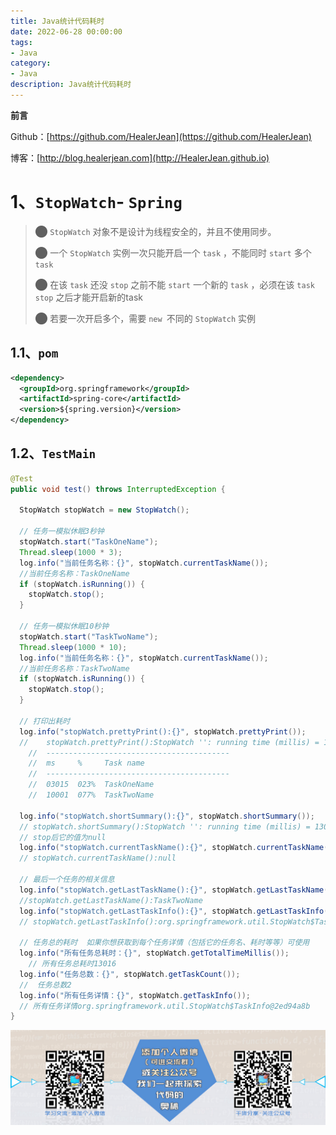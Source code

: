 ```yaml
---
title: Java统计代码耗时
date: 2022-06-28 00:00:00
tags: 
- Java
category: 
- Java
description: Java统计代码耗时
---
```


**前言**     

 Github：[https://github.com/HealerJean](https://github.com/HealerJean)         

 博客：[http://blog.healerjean.com](http://HealerJean.github.io)          



# 1、`StopWatch`- `Spring`

> ⬤ `StopWatch` 对象不是设计为线程安全的，并且不使用同步。    
>
> ⬤ 一个 `StopWatch` 实例一次只能开启一个 `task` ，不能同时 `start` 多个 `task  `  
>
> ⬤ 在该 `task` 还没 `stop` 之前不能 `start` 一个新的 `task` ，必须在该 `task`  `stop` 之后才能开启新的task     
>
> ⬤ 若要一次开启多个，需要 `new `不同的 `StopWatch` 实例

## 1.1、`pom`

```xml
<dependency>
  <groupId>org.springframework</groupId>
  <artifactId>spring-core</artifactId>
  <version>${spring.version}</version>
</dependency>

```

## 1.2、`TestMain`

```java
@Test
public void test() throws InterruptedException {

  StopWatch stopWatch = new StopWatch();

  // 任务一模拟休眠3秒钟
  stopWatch.start("TaskOneName");
  Thread.sleep(1000 * 3);
  log.info("当前任务名称：{}", stopWatch.currentTaskName());
  //当前任务名称：TaskOneName
  if (stopWatch.isRunning()) {
    stopWatch.stop();
  }

  // 任务一模拟休眠10秒钟
  stopWatch.start("TaskTwoName");
  Thread.sleep(1000 * 10);
  log.info("当前任务名称：{}", stopWatch.currentTaskName());
  //当前任务名称：TaskTwoName
  if (stopWatch.isRunning()) {
    stopWatch.stop();
  }

  // 打印出耗时
  log.info("stopWatch.prettyPrint():{}", stopWatch.prettyPrint());
  //	stopWatch.prettyPrint():StopWatch '': running time (millis) = 13016
	//	-----------------------------------------
	//	ms     %     Task name
	//	-----------------------------------------
	//	03015  023%  TaskOneName
	//	10001  077%  TaskTwoName

  log.info("stopWatch.shortSummary():{}", stopWatch.shortSummary());
  // stopWatch.shortSummary():StopWatch '': running time (millis) = 13016
  // stop后它的值为null
  log.info("stopWatch.currentTaskName():{}", stopWatch.currentTaskName());
  // stopWatch.currentTaskName():null

  // 最后一个任务的相关信息
  log.info("stopWatch.getLastTaskName():{}", stopWatch.getLastTaskName());
  //stopWatch.getLastTaskName():TaskTwoName
  log.info("stopWatch.getLastTaskInfo():{}", stopWatch.getLastTaskInfo());
  // stopWatch.getLastTaskInfo():org.springframework.util.StopWatch$TaskInfo@73f792cf

  // 任务总的耗时  如果你想获取到每个任务详情（包括它的任务名、耗时等等）可使用
  log.info("所有任务总耗时：{}", stopWatch.getTotalTimeMillis());
	// 所有任务总耗时13016
  log.info("任务总数：{}", stopWatch.getTaskCount());
  //  任务总数2
  log.info("所有任务详情：{}", stopWatch.getTaskInfo());
  // 所有任务详情org.springframework.util.StopWatch$TaskInfo@2ed94a8b
}
```











![ContactAuthor](https://raw.githubusercontent.com/HealerJean/HealerJean.github.io/master/assets/img/artical_bottom.jpg)



<!-- Gitalk 评论 start  -->

<link rel="stylesheet" href="https://unpkg.com/gitalk/dist/gitalk.css">

<script src="https://unpkg.com/gitalk@latest/dist/gitalk.min.js"></script> 
<div id="gitalk-container"></div>    
 <script type="text/javascript">
    var gitalk = new Gitalk({
		clientID: `1d164cd85549874d0e3a`,
		clientSecret: `527c3d223d1e6608953e835b547061037d140355`,
		repo: `HealerJean.github.io`,
		owner: 'HealerJean',
		admin: ['HealerJean'],
		id: 'ZQS0g7zHpytxakUu',
    });
    gitalk.render('gitalk-container');
</script> 




<!-- Gitalk end -->



